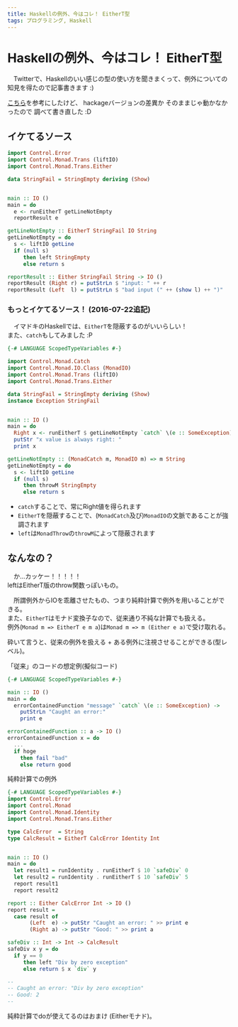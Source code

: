 ```yaml
---
title: Haskellの例外、今はコレ！ EitherT型
tags: プログラミング, Haskell
---
```

# Haskellの例外、今はコレ！ EitherT型
　Twitterで、Haskellのいい感じの型の使い方を聞きまくって、例外についての知見を得たので記事書きます :)

[こちら](https://github.com/Kinokkory/wiwinwlh-jp/wiki/%E3%82%A8%E3%83%A9%E3%83%BC%E5%87%A6%E7%90%86#error-handling)を参考にしたけど、
hackageバージョンの差異か そのままじゃ動かなかったので 調べて書き直した :D


## イケてるソース
```haskell
import Control.Error
import Control.Monad.Trans (liftIO)
import Control.Monad.Trans.Either

data StringFail = StringEmpty deriving (Show)


main :: IO ()
main = do
  e <- runEitherT getLineNotEmpty
  reportResult e

getLineNotEmpty :: EitherT StringFail IO String
getLineNotEmpty = do
  s <- liftIO getLine
  if (null s)
     then left StringEmpty
     else return s

reportResult :: Either StringFail String -> IO ()
reportResult (Right r) = putStrLn $ "input: " ++ r
reportResult (Left  l) = putStrLn $ "bad input (" ++ (show l) ++ ")"
```

### もっとイケてるソース！ (2016-07-22追記)
　イマドキのHaskellでは、`EitherT`を隠蔽するのがいいらしい！  
また、`catch`もしてみました :P
```haskell
{-# LANGUAGE ScopedTypeVariables #-}

import Control.Monad.Catch
import Control.Monad.IO.Class (MonadIO)
import Control.Monad.Trans (liftIO)
import Control.Monad.Trans.Either

data StringFail = StringEmpty deriving (Show)
instance Exception StringFail


main :: IO ()
main = do
  Right x <- runEitherT $ getLineNotEmpty `catch` \(e :: SomeException) -> return "alternative string"
  putStr "x value is always right: "
  print x

getLineNotEmpty :: (MonadCatch m, MonadIO m) => m String
getLineNotEmpty = do
  s <- liftIO getLine
  if (null s)
     then throwM StringEmpty
     else return s
```

- `catch`することで、常にRight値を得られます
- `EitherT`を隠蔽することで、(`MonadCatch`及び)`MonadIO`の文脈であることが強調されます
- `left`は`MonadThrow`の`throwM`によって隠蔽されます


## なんなの？
　か…カッケー！！！！！  
leftはEitherT版のthrow関数っぽいもの。

　所謂例外からIOを乖離させたもの、つまり純粋計算で例外を用いることができる。  
また、`EitherT`はモナド変換子なので、従来通り不純な計算でも扱える。  
例外(`Monad m => EitherT e m a`)は`Monad m => m (Either e a)`で受け取れる。

砕いて言うと、従来の例外を扱える + ある例外に注視させることができる(型レベル)。

「従来」のコードの想定例(擬似コード)
```haskell
{-# LANGUAGE ScopedTypeVariables #-}

main :: IO ()
main = do
  errorContainedFunction "message" `catch` \(e :: SomeException) ->
    putStrLn "Caught an error:"
    print e

errorContainedFunction :: a -> IO ()
errorContainedFunction x = do
  ...
  if hoge
    then fail "bad"
    else return good
```

純粋計算での例外
```haskell
{-# LANGUAGE ScopedTypeVariables #-}
import Control.Error
import Control.Monad
import Control.Monad.Identity
import Control.Monad.Trans.Either

type CalcError  = String
type CalcResult = EitherT CalcError Identity Int


main :: IO ()
main = do
  let result1 = runIdentity . runEitherT $ 10 `safeDiv` 0
  let result2 = runIdentity . runEitherT $ 10 `safeDiv` 5
  report result1
  report result2

report :: Either CalcError Int -> IO ()
report result =
  case result of
       (Left  e) -> putStr "Caught an error: " >> print e
       (Right a) -> putStr "Good: " >> print a

safeDiv :: Int -> Int -> CalcResult
safeDiv x y = do
  if y == 0
     then left "Div by zero exception"
     else return $ x `div` y

--
-- Caught an error: "Div by zero exception"
-- Good: 2
--
```

純粋計算でdoが使えてるのはおまけ (Eitherモナド)。
